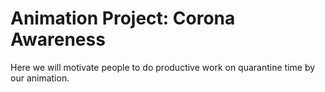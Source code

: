 # Animation Project: Corona Awareness
Here we will motivate people to do productive work on quarantine time by our animation.
